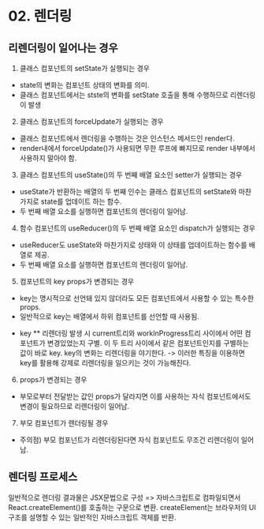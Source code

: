 # 02. 렌더링

## 리렌더링이 일어나는 경우
1. 클래스 컴포넌트의 setState가 실행되는 경우
  - state의 변화는 컴포넌트 상태의 변화를 의미.
  - 클래스 컴포넌트에서는 stste의 변화를 setState 호출을 통해 수행하므로 리렌더링이 발생
  
2. 클래스 컴포넌트의 forceUpdate가 실행되는 경우
  - 클래스 컴포넌트에서 렌더링을 수행하는 것은 인스턴스 메서드인 render다.
  - render내에서 forceUpdate()가 사용되면 무한 루프에 빠지므로 render 내부에서 사용하지 말아야 함.
  
3. 클래스 컴포넌트의 useState()의 두 번째 배열 요소인 setter가 실행되는 경우
  - useState가 반환하는 배열의 두 번째 인수는 클래스 컴포넌트의 setState와 마찬가지로 state를 업데이트 하는 함수.
  - 두 번째 배열 요소를 실행하면 컴포넌트의 렌더링이 일어남.
4. 함수 컴포넌트의 useReducer()의 두 번째 배열 요소인 dispatch가 실행되는 경우
  - useReducer도 useState와 마찬가지로 상태와 이 상태를 업데이트하는 함수를 배열로 제공.
  - 두 번째 배열 요소를 실행하면 컴포넌트의 렌더링이 일어남.
5. 컴포넌트의 key props가 변경되는 경우
  - key는 명시적으로 선언돼 있지 않더라도 모든 컴포넌트에서 사용할 수 있는 특수한 props.
  - 일반적으로 key는 배열에서 하위 컴포넌트를 선언할 때 사용됨. 
  * key
    ** 리렌더링 발생 시 current트리와 workInProgress트리 사이에서 어떤 컴포넌트가 변경있었는지 구별.
    이 두 트리 사이에서 같은 컴포넌트인지를 구별하는 값이 바로 key.
    key의 변화는 리렌더링을 야기한다. -> 이러한 특징을 이용하면 key를 활용해 강제로 리렌더링을 일으키는 것이 가능해진다.
6. props가 변경되는 경우
  - 부모로부터 전달받는 값인 props가 달라지면 이를 사용하는 자식 컴포넌트에서도 변경이 필요하므로 리렌더링이 일어남.
7. 부모 컴포넌트가 렌더링될 경우
  - 주의점) 부모 컴포넌트가 리렌더링된다면 자식 컴포넌트도 무조건 리렌더링이 일어남.


## 렌더링 프로세스
일반적으로 렌더링 결과물은 JSX문법으로 구성 => 자바스크립트로 컴파일되면서 React.createElement()를 호출하는 구문으로 변환.
createElement는 브라우저의 UI구조를 설명할 수 있는 일반적인 자바스크립트 객체를 반환.


